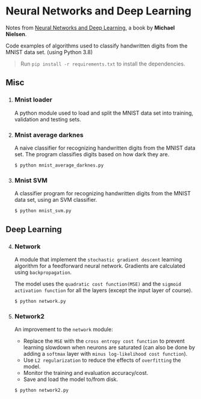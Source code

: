 # Neural Networks and Deep Learning

Notes from [Neural Networks and Deep Learning](http://neuralnetworksanddeeplearning.com/), a book by **Michael Nielsen**.

Code examples of algorithms used to classify handwritten digits from the MNIST data set. (using Python 3.8)

> Run `pip install -r requirements.txt` to install the dependencies.

## Misc

1. ### Mnist loader

    A python module used to load and split the MNIST data set into training, validation and testing sets.

2. ### Mnist average darknes

    A naive classifier for recognizing handwritten digits from the MNIST data set. 
    The program classifies digits based on how dark they are.
    
    ```
    $ python mnist_average_darknes.py
    ```

3. ### Mnist SVM

    A classifier program for recognizing handwritten digits from the MNIST data set, using an SVM classifier.

    ```
    $ python mnist_svm.py
    ```

## Deep Learning

4. ### Network

    A module that implement the `stochastic gradient descent` learning algorithm for a feedforward neural network. Gradients are calculated using `backpropagation`.
    
    The model uses the `quadratic cost function(MSE)` and the `sigmoid activation function` for all the layers (except the input layer of course).

    ```
    $ python network.py
    ```

5. ### Network2

    An improvement to the `network` module:
    - Replace the `MSE` with the `cross entropy cost function` to prevent learning slowdown when neurons are saturated (can also be done by adding a `softmax` layer with `minus log-likelihood cost function`).
    - Use `L2 regularization` to reduce the effects of `overfitting` the model.
    - Monitor the training and evaluation accuracy/cost.
    - Save and load the model to/from disk.

    ```
    $ python network2.py
    ```
